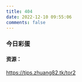 ```yaml
---
title: 404
date: 2022-12-10 09:55:06
comments: false
---
```


### 今日彩蛋

#### 资源：

<https://tips.zhuang82.tk/tor2>
